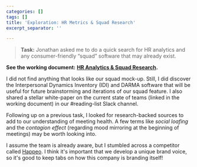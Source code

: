 ```yaml
---
categories: []
tags: []
title: 'Exploration: HR Metrics & Squad Research'
excerpt_separator: ''

---
```

> **Task:** Jonathan asked me to do a quick search for HR analytics and any consumer-friendly “squad” software that may already exist.

**See the working document:** [**HR Analytics & Squad Research**](https://docs.google.com/document/d/1Cj1o63UEV8qP7M0ZWw0tyic1fF37vx2TL3a6E099pNA/edit?usp=sharing)**.**

I did not find anything that looks like our squad mock-up. Still, I did discover the Interpersonal Dynamics Inventory (IDI) and DARMA software that will be useful for future brainstorming and iterations of our squad feature. I also shared a stellar white-paper on the current state of teams (linked in the working document) in our #reading-list Slack channel.

Following up on a previous task, I looked for research-backed sources to add to our understanding of meeting health. A few terms like _social loafing_ and the _contagion effect_ (regarding mood mirroring at the beginning of meetings) may be worth looking into.

I assume the team is already aware, but I stumbled across a competitor called [Happeo](https://www.happeo.com/?utm%20%7C%20term=happeo&utm%20%7C%20medium=ppc&utm%20%7C%20campaign=usa%2520%7C%2520Brand&utm%20%7C%20source=adwords&hsa%20%7C%20cam=1462879604&hsa%20%7C%20src=g&hsa%20%7C%20mt=e&hsa%20%7C%20ver=3&hsa%20%7C%20net=adwords&hsa%20%7C%20tgt=kwd-472204040336&hsa%20%7C%20acc=1105594464&hsa%20%7C%20grp=81556614204&hsa%20%7C%20kw=happeo&hsa%20%7C%20ad=393992429640&utm_term=happeo&utm_medium=ppc&utm_campaign=usa+%7C+Brand+%7C+Desktop+%5BE%5D&utm_source=adwords&hsa_cam=1462879604&hsa_src=g&hsa_mt=e&hsa_ver=3&hsa_net=adwords&hsa_tgt=kwd-472204040336&hsa_acc=1105594464&hsa_grp=81556614204&hsa_kw=happeo&hsa_ad=393992429640&gclid=CjwKCAjwgOGCBhAlEiwA7FUXkh_Uc8yXtgnavgVj1WB25ihyVgvRx9t_DWBjEOxuzue--QB2sHwA-BoCsZcQAvD_BwE). I think it's important that we develop a unique brand voice, so it's good to keep tabs on how this company is branding itself!